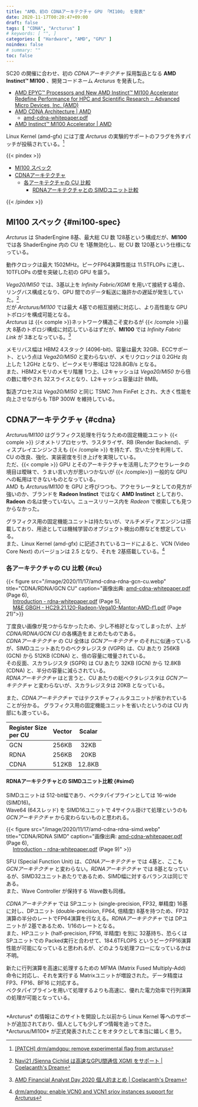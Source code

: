```yaml
---
title: "AMD、初の CDNAアーキテクチャ GPU 「MI100」 を発表"
date: 2020-11-17T00:20:47+09:00
draft: false
tags: [ "CDNA", "Arcturus" ]
# keywords: [ "", ]
categories: [ "Hardware", "AMD", "GPU" ]
noindex: false
# summary: ""
toc: false
---
```


SC20 の開催に合わせ、初の *CDNAアーキテクチャ* 採用製品となる **AMD Instinct™ MI100** 、開発コードネーム *Arcturus* を発表した。  

 * [AMD EPYC™ Processors and New AMD Instinct™ MI100 Accelerator Redefine Performance for HPC and Scientific Research :: Advanced Micro Devices, Inc. (AMD)](https://ir.amd.com/news-events/press-releases/detail/980/amd-epyc-processors-and-new-amd-instinct-mi100)
 * [AMD CDNA Architecture | AMD](https://www.amd.com/en/technologies/cdna)
   * [amd-cdna-whitepaper.pdf](https://www.amd.com/system/files/documents/amd-cdna-whitepaper.pdf)
 * [AMD Instinct™ MI100 Accelerator | AMD](https://www.amd.com/en/products/server-accelerators/instinct-mi100)

Linux Kernel (amd-gfx) には丁度 *Arcturus* の実験的サポートのフラグを外すパッチが投稿されている。[^arcturus-stable]  

{{< pindex >}}

 * [MI100 スペック](#mi100-spec)
 * [CDNAアーキテクチャ](#cdna)
   * [各アーキテクチャの CU 比較](#cu)
      * [RDNAアーキテクチャとの SIMDユニット比較](#simd)

{{< /pindex >}}

[^arcturus-stable]: [[PATCH] drm/amdgpu: remove experimental flag from arcturus](https://lists.freedesktop.org/archives/amd-gfx/2020-November/056158.html)

## MI100 スペック {#mi100-spec}

*Arcturus* は ShaderEngine 8基、最大総 CU 数 128基という構成だが、**MI100** では各 ShaderEngine 内の CU を 1基無効化し、総 CU 数 120基という仕様になっている。  

動作クロックは最大 1502MHz。ピークFP64演算性能は 11.5TFLOPs に達し、10TFLOPs の壁を突破した初の GPU を謳う。  

*Vega20/MI50* では、3基以上を *Infinity Fabric/XGMI* を用いて接続する場合、リングバス構成となり、GPU 間でのデータ転送に幾許かの遅延が発生していた。[^if-xgmi]  
だが *Arcturus/MI100* では最大 4基での相互接続に対応し、より高性能な GPU トポロジを構成可能となる。  
*Arcturus* は {{< comple >}}ネットワーク構造こそ変わるが {{< /comple >}}最大 8基のトポロジ構成に対応しているはずだが、**MI100** では *Infinity Fabric Link* が 3本となっている。[^exa]  

[^exa]: [AMD Financial Analyst Day 2020 個人的まとめ | Coelacanth's Dream](/posts/2020/03/06/amd-financial-analyst-day-2020/#3rd-gen-infinity-architecturue)
[^if-xgmi]: [Navi21 /Sienna Cichlid は高速なGPU間通信 XGMI をサポート | Coelacanth's Dream](/posts/2020/07/17/navi21-sienna_cichlid-support-xgmi/)

メモリバス幅は HBM2 4スタック (4096-bit)、容量は最大 32GB、ECCサポート、という点は *Vega20/MI50* と変わらないが、メモリクロックは 0.2GHz 向上した 1.2GHz となり、ピークメモリ帯域は 1228.8GB/s となる。  
また、HBM2メモリのメモリ階層 1つ上、L2キャッシュは *Vega20/MI50* から倍の数に増やされ 32スライスとなり、L2キャッシュ容量は計 8MB。  

製造プロセスは *Vega20/MI50* と同じ TSMC 7nm FinFet とされ、大きく性能を向上させながらも TBP 300W を維持している。  

## CDNAアーキテクチャ {#cdna}

*Arcturus/MI100* はグラフィクス処理を行なうための固定機能ユニット {{< comple >}} ジオメトリプロセッサ、ラスタライザ、RB (Render Backend)、ディスプレイエンジンさえも {{< /comple >}} を持たず、空いた分を利用して、CU の改良、強化、実装密度を引き上げを実現している。  
ただ、{{< comple >}} GPU とそのアーキテクチャを活用したアクセラレータの境目は曖昧で、うまい言い方が思いつかないが {{< /comple>}} 一般的な GPU への転用はできないものとなっている。  
AMD も *Arcturus/MI100* を GPU と呼びつつも、アクセラレータとしての見方が強いのか、ブランドを **Radeon Instinct** ではなく **AMD Instinct** としており、**Radeon** の名は使っていない。ニュースリリース内を *Radeon* で検索しても見つからなかった。  

グラフィクス用の固定機能ユニットは持たないが、マルチメディアエンジンは搭載しており、用途としては機械学習のオブジェクト検出の際などを想定している。  
また、Linux Kernel (amd-gfx) に記述されているコードによると、VCN (Video Core Next) のバージョンは 2.5 となり、それを 2基搭載している。[^arcturus-vcn2_5]  

[^arcturus-vcn2_5]: [drm/amdgpu: enable VCN0 and VCN1 sriov instances support for Arcturus](https://cgit.freedesktop.org/~agd5f/linux/commit/drivers/gpu/drm/amd?h=amd-staging-drm-next&id=ab5999dea06945f1f7b00bc20c23ab045afa74af)


### 各アーキテクチャの CU 比較 {#cu}

<!--
{{< figure src="/image/2020/11/17/amd-gcn-rdna-cu.webp" title="GCN/RDNA CU" caption="画像出典: []" >}}
{{< figure src="/image/2020/11/17/amd-rdna-wgp-cu.webp" title="RDNA WGP/2CU" caption="画像出典: [Introduction - rdna-whitepaper.pdf](https://www.amd.com/system/files/documents/rdna-whitepaper.pdf) (Page 5)" >}}
{{< figure src="/image/2020/11/17/amd-cdna-cu.webp" title="CDNA CU" caption="画像出典: [amd-cdna-whitepaper.pdf](https://www.amd.com/system/files/documents/amd-cdna-whitepaper.pdf) (Page 6)" >}}
-->

{{< figure src="/image/2020/11/17/amd-cdna-rdna-gcn-cu.webp" title="CDNA/RDNA/GCN CU" caption="画像出典: [amd-cdna-whitepaper.pdf](https://www.amd.com/system/files/documents/amd-cdna-whitepaper.pdf) (Page 6), <br>&emsp; [Introduction - rdna-whitepaper.pdf](https://www.amd.com/system/files/documents/rdna-whitepaper.pdf) (Page 5), <br>&emsp; [M&E GBGH - HC29.21.120-Radeon-Vega10-Mantor-AMD-f1.pdf](https://www.hotchips.org/wp-content/uploads/hc_archives/hc29/HC29.21-Monday-Pub/HC29.21.10-GPU-Gaming-Pub/HC29.21.120-Radeon-Vega10-Mantor-AMD-f1.pdf) (Page 21)">}}

丁度良い画像が見つからなかったため、少し不格好となってしまったが、上が *CDNA/RDNA/GCN CU* の各構造をまとめたものである。  
*CDNAアーキテクチャ* の CU 全体は *GCNアーキテクチャ* のそれに似通っているが、SIMDユニットあたりのベクタレジスタ (VGPR) は、CU あたり 256KB (GCN) から 512KB (CDNA) と、倍の容量に増量されている。  
その反面、スカラレジスタ (SGPR) は CU あたり 32KB (GCN) から 12.8KB (CDNA) と、半分の容量に減らされている。  
*RDNAアーキテクチャ* はと言うと、CU あたりの総ベクタレジスタは *GCNアーキテクチャ* と変わらないが、スカラレジスタは 20KB となっている。  

また、*CDNAアーキテクチャ* ではテクスチャフィルタユニットが省かれていることが分かる。 グラフィクス用の固定機能ユニットを省いたというのは CU 内部にも渡っている。  

| Register Size <br> per CU | Vector | Scalar |
| :-- | :--: | :--: |
| GCN | 256KB | 32KB |
| RDNA | 256KB | 20KB |
| CDNA | 512KB | 12.8KB |

#### RDNAアーキテクチャとの SIMDユニット比較 {#simd}

SIMDユニットは 512-bit幅であり、ベクタパイプラインとしては 16-wide (SIMD16)。  
Wave64 (64スレッド) を SIMD16ユニットで 4サイクル掛けて処理というのも *GCNアーキテクチャ* から変わらないものと思われる。  


{{< figure src="/image/2020/11/17/amd-cdna-rdna-simd.webp" title="CDNA/RDNA SIMD" caption="画像出典: [amd-cdna-whitepaper.pdf](https://www.amd.com/system/files/documents/amd-cdna-whitepaper.pdf) (Page 6), <br>&emsp; [Introduction - rdna-whitepaper.pdf](https://www.amd.com/system/files/documents/rdna-whitepaper.pdf) (Page 9)" >}}

SFU (Special Function Unit) は、*CDNAアーキテクチャ* では 4基と、ここも *GCNアーキテクチャ* と変わらない。*RDNAアーキテクチャ* では 8基となっているが、SIMD32ユニットあたりであるため、SIMD幅に対するバランスは同じである。  
また、Wave Controller が保持する Wave数も同様。  

*CDNAアーキテクチャ* では SPユニット (single-precision, FP32, 単精度) 16基に対し、DPユニット (double-precision, FP64, 倍精度) 8基を持つため、FP32演算の半分のレートでFP64演算を行なえる。*RDNAアーキテクチャ* では DPユニットが 2基であるため、1/16のレートとなる。  
また、HPユニット (half-precision, FP16, 半精度) を別に 32基持ち、恐らくは SPユニットでの Packed実行と合わせて、184.6TFLOPS というピークFP16演算性能が可能になっていると思われるが、どのような処理フローになっているかは不明。  

新たに行列演算を高速に処理するための MFMA (Matrix Fused Multiply-Add) 命令に対応し、それを実行する Matrixユニットが増設された。データ精度は FP3、FP16、BF16 に対応する。  
ベクタパイプラインを用いて処理するよりも高速に、優れた電力効率で行列演算の処理が可能となっている。  

<br>
*Arcturus* の情報はこのサイトを開設した以前から Linux Kernel 等へのサポートが追加されており、個人としても少しずつ情報を追ってきた。  
*Arcturus/MI100* が正式発表されたことをオタクとして本当に嬉しく思う。  

